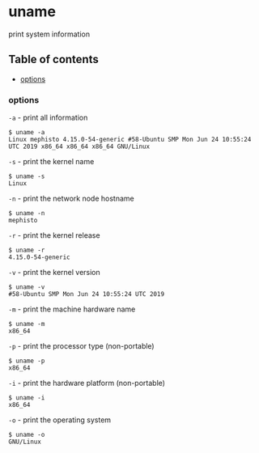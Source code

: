 # uname

print system information

## Table of contents

* [options](#options)

### options
`-a` - print all information
```
$ uname -a
Linux mephisto 4.15.0-54-generic #58-Ubuntu SMP Mon Jun 24 10:55:24 UTC 2019 x86_64 x86_64 x86_64 GNU/Linux
```

`-s` - print the kernel name
```
$ uname -s
Linux
```

`-n` - print the network node hostname 
```
$ uname -n
mephisto
```

`-r` - print the kernel release 
```
$ uname -r
4.15.0-54-generic
```

`-v` - print the kernel version 
```
$ uname -v
#58-Ubuntu SMP Mon Jun 24 10:55:24 UTC 2019
```

`-m` - print the machine hardware name 
```
$ uname -m
x86_64
```

`-p` -  print the processor type (non-portable)
```
$ uname -p
x86_64
```

`-i` - print the hardware platform (non-portable)
```
$ uname -i
x86_64
``` 

`-o` - print the operating system
```
$ uname -o
GNU/Linux
```